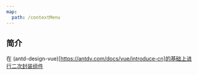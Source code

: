 ```yaml
---
map:
  path: /contextMenu
---
```


## 简介

在 (antd-design-vue)[https://antdv.com/docs/vue/introduce-cn]的基础上进行二次封装组件
